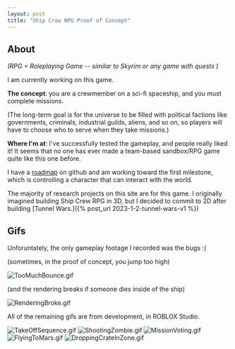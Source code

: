 ```yaml
---
layout: post
title: "Ship Crew RPG Proof of Concept"
---
```


## About

_(RPG = Roleplaying Game -- similar to Skyrim or any game with quests )_

I am currently working on this game.

**The concept**: you are a crewmember on a sci-fi spaceship, and you must complete missions.

(The long-term goal is for the universe to be filled with political factions like governments, criminals, industrial guilds, aliens, and so on, so players will have to choose who to serve when they take missions.)

**Where I'm at**: I've successfully tested the gameplay, and people really liked it! It seems that no one has ever made a team-based sandbox/RPG game quite like this one before.

I have a [roadmap](https://github.com/users/andrewens/projects/4/views/1) on github and am working toward the first milestone, which is controlling a character that can interact with the world.

The majority of research projects on this site are for this game. I originally imagined building Ship Crew RPG in 3D, but I decided to commit to 2D after building [Tunnel Wars.]({% post_url 2023-1-2-tunnel-wars-v1 %})

## Gifs

Unforuntately, the only gameplay footage I recorded was the bugs :(

(sometimes, in the proof of concept, you jump too high)

![TooMuchBounce.gif](https://drive.google.com/uc?id=1IbLL8la5pjgEC9Sgdezl5QbcImHzaKXM&export=download)

(and the rendering breaks if someone dies inside of the ship)

![RenderingBroke.gif](https://drive.google.com/uc?id=1uVbZjmb3HbYXAuIA0U1aHMijroer6ARu&export=download)

All of the remaining gifs are from development, in ROBLOX Studio.

![TakeOffSequence.gif](https://drive.google.com/uc?id=13dykaHwTCutYxm6UwUF2gzV922qmX6Y-&export=download)
![ShootingZombie.gif](https://drive.google.com/uc?id=1zqblABGNLuS7mrRQIHGhm8ayHmSLaKFW&export=download)
![MissionVoting.gif](https://drive.google.com/uc?id=1phM4VviEaXGcgNEzRZIu4DjEPll4XsZb&export=download)
![FlyingToMars.gif](https://drive.google.com/uc?id=10oB8yPBMlizhSfKjGms4M4a5CPm7L3mD&export=download)
![DroppingCrateInZone.gif](https://drive.google.com/uc?id=1G15LgwjswMP6C_AlQmJrDJihy0zFh3Rz&export=download)
